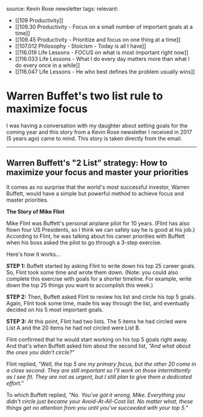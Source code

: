 source: Kevin Rose newsletter
tags:
relevant:
- [[109 Productivity]]
- [[109.30 Productivity - Focus on a small number of important goals at a time]]
- [[109.45 Productivity - Prioritize and focus on one thing at a time]]
- [[107.012 Philosophy - Stoicism - Today is all I have]]
- [[116.019 Life Lessons - FOCUS on what is most important right now]]
- [[116.033 Life Lessons - What I do every day matters more than what I do every once in a while]]
- [[116.047 Life Lessons - He who best defines the problem usually wins]]

# Warren Buffet's two list rule to maximize focus

I was having a conversation with my daughter about setting goals for the coming year and this story from a Kevin Rose newsletter I received in 2017 (5 years ago) came to mind. This story is taken directly from the email.

---

## Warren Buffett's "2 List” strategy: How to maximize your focus and master your priorities

It comes as no surprise that the world's most successful investor, Warren Buffett, would have a simple but powerful method to achieve focus and master priorities. 

**The Story of Mike Flint**

Mike Flint was Buffett's personal airplane pilot for 10 years. (Flint has also flown four US Presidents, so I think we can safely say he is good at his job.) According to Flint, he was talking about his career priorities with Buffett when his boss asked the pilot to go through a 3-step exercise.

Here's how it works...

**STEP 1:**
Buffett started by asking Flint to write down his top 25 career goals. So, Flint took some time and wrote them down. (Note: you could also complete this exercise with goals for a shorter timeline. For example, write down the top 25 things you want to accomplish this week.)

**STEP 2:**
Then, Buffett asked Flint to review his list and circle his top 5 goals. Again, Flint took some time, made his way through the list, and eventually decided on his 5 most important goals.

**STEP 3:**
 At this point, Flint had two lists. The 5 items he had circled were List A and the 20 items he had not circled were List B.

Flint confirmed that he would start working on his top 5 goals right away. And that's when Buffett asked him about the second list, _"And what about the ones you didn't circle?”_

Flint replied, _"Well, the top 5 are my primary focus, but the other 20 come in a close second. They are still important so I'll work on those intermittently as I see fit. They are not as urgent, but I still plan to give them a dedicated effort."_

To which Buffett replied, _"No. You've got it wrong, Mike. Everything you didn't circle just became your Avoid-At-All-Cost list. No matter what, these things get no attention from you until you've succeeded with your top 5."_

